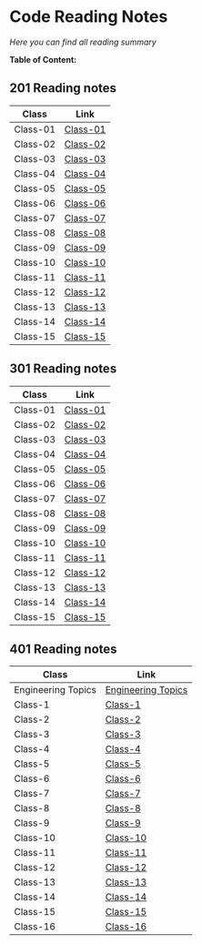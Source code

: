 
# Code Reading Notes
*Here you can find all reading summary*

**Table of Content:**
## 201 Reading notes
Class    | Link
---------|---------
Class-01 | [Class-01](https://fatemaowedah.github.io/reading-notes/class-01)
Class-02 | [Class-02](https://fatemaowedah.github.io/reading-notes/class-02)
Class-03 | [Class-03](https://fatemaowedah.github.io/reading-notes/class-03)
Class-04 | [Class-04](https://fatemaowedah.github.io/reading-notes/class-04)
Class-05 | [Class-05](https://fatemaowedah.github.io/reading-notes/class-05)
Class-06 | [Class-06](https://fatemaowedah.github.io/reading-notes/class-06)
Class-07 | [Class-07](https://fatemaowedah.github.io/reading-notes/class-07)
Class-08 | [Class-08](https://fatemaowedah.github.io/reading-notes/class-08)
Class-09 | [Class-09](https://fatemaowedah.github.io/reading-notes/class-09)
Class-10 | [Class-10](https://fatemaowedah.github.io/reading-notes/class-10)
Class-11 | [Class-11](https://fatemaowedah.github.io/reading-notes/class-11)
Class-12 | [Class-12](https://fatemaowedah.github.io/reading-notes/class-12)
Class-13 | [Class-13](https://fatemaowedah.github.io/reading-notes/class-13)
Class-14 | [Class-14](https://fatemaowedah.github.io/reading-notes/class-14)
Class-15 | [Class-15](https://fatemaowedah.github.io/reading-notes/class-15)

## 301 Reading notes
Class    | Link
---------|---------
Class-01 | [Class-01](https://fatemaowedah.github.io/reading-notes/class-16)
Class-02 | [Class-02](https://fatemaowedah.github.io/reading-notes/class-17)
Class-03 | [Class-03](https://fatemaowedah.github.io/reading-notes/class-18)
Class-04 | [Class-04](https://fatemaowedah.github.io/reading-notes/class-19)
Class-05 | [Class-05](https://fatemaowedah.github.io/reading-notes/class-20)
Class-06 | [Class-06](https://fatemaowedah.github.io/reading-notes/class-21)
Class-07 | [Class-07](https://fatemaowedah.github.io/reading-notes/class-22)
Class-08 | [Class-08](https://fatemaowedah.github.io/reading-notes/class-23)
Class-09 | [Class-09](https://fatemaowedah.github.io/reading-notes/class-24)
Class-10 | [Class-10](https://fatemaowedah.github.io/reading-notes/class-25)
Class-11 | [Class-11](https://fatemaowedah.github.io/reading-notes/class-26)
Class-12 | [Class-12](https://fatemaowedah.github.io/reading-notes/class-27)
Class-13 | [Class-13](https://fatemaowedah.github.io/reading-notes/class-28)
Class-14 | [Class-14](https://fatemaowedah.github.io/reading-notes/class-29)
Class-15 | [Class-15](https://fatemaowedah.github.io/reading-notes/class-30)

## 401 Reading notes
Class    | Link
---------|---------
Engineering Topics | [Engineering Topics](https://fatemaowedah.github.io/reading-notes/EngineeringTopics)
Class-1 | [Class-1](https://fatemaowedah.github.io/reading-notes/class-31)
Class-2 | [Class-2](https://fatemaowedah.github.io/reading-notes/class-32)
Class-3 | [Class-3](https://fatemaowedah.github.io/reading-notes/class-33)
Class-4 | [Class-4](https://fatemaowedah.github.io/reading-notes/class-34)
Class-5 | [Class-5](https://fatemaowedah.github.io/reading-notes/class-35)
Class-6 | [Class-6](https://fatemaowedah.github.io/reading-notes/class-36)
Class-7 | [Class-7](https://fatemaowedah.github.io/reading-notes/class-37)
Class-8 | [Class-8](https://fatemaowedah.github.io/reading-notes/class-38)
Class-9 | [Class-9](https://fatemaowedah.github.io/reading-notes/class-39)
Class-10 | [Class-10](https://fatemaowedah.github.io/reading-notes/class-40)
Class-11 | [Class-11](https://fatemaowedah.github.io/reading-notes/class-41)
Class-12 | [Class-12](https://fatemaowedah.github.io/reading-notes/class-42)
Class-13 | [Class-13](https://fatemaowedah.github.io/reading-notes/class-43)
Class-14 | [Class-14](https://fatemaowedah.github.io/reading-notes/class-44)
Class-15 | [Class-15](https://fatemaowedah.github.io/reading-notes/class-45)
Class-16 | [Class-16](https://fatemaowedah.github.io/reading-notes/class-46)
